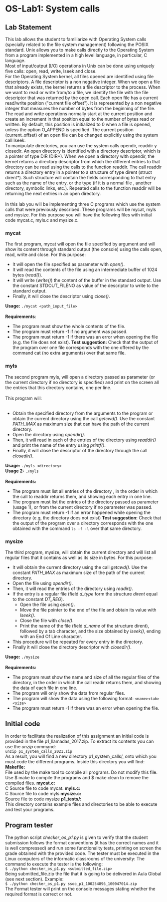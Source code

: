 # OS-Lab1: System calls

## Lab Statement

This lab allows the student to familiarize with Operating System calls (specially related to
the file system management) following the POSIX standard. Unix allows you to make calls
directly to the Operating System from a program implemented in a high level language, in
particular, C language.<br/>
Most of input/output (I/O) operations in Unix can be done using uniquely five calls:
open, read, write, lseek and close.<br/>
For the Operating System kernel, all files opened are identified using file descriptors. A
file descriptor is a non negative integer. When we open a file that already exists, the kernel
returns a file descriptor to the process. When we want to read or write from/to a file, we
identify the file with the file descriptor that was returned by the open call.
Each open file has a current read/write position ("current file offset"). It is represented
by a non negative integer that measures the number of bytes from the beginning of the file.
The read and write operations normally start at the current position and create an increment in
that position equal to the number of bytes read or written. By default, this position is
initialized to 0 when a file is opened, unless the option O_APPEND is specified. The current
position (current_offset) of an open file can be changed explicitly using the system call
lseek.<br/>
To manipulate directories, you can use the system calls opendir, readdir y closedir. An
open directory is identified with a directory descriptor, which is a pointer of type DIR (DIR*).
When we open a directory with opendir, the kernel returns a directory descriptor from which
the different entries to that directory can be read using the calls to the function readdir. The
call readdir returns a directory entry in a pointer to a structure of type dirent (struct dirent*).
Such structure will contain the fields corresponding to that entry such as the name of the
entry, or the type (if it is a normal file , another directory, symbolic links, etc.). Repeated calls
to the function readdir will be returning the next entries in an open directory.<br/>
<br/>
In this lab you will be implementing three C programs which use the system calls that
were previously described. These programs will be mycat, myls and mysize. For this purpose
you will have the following files with initial code mycat.c, myls.c and mysize.c.

### mycat
The first program, mycat will open the file specified by argument and will show its
content through standard output (the console) using the calls open, read, write and close. For
this purpose:
* It will open the file specified as parameter with *open()*.
* It will read the contents of the file using an intermediate buffer of 1024 bytes
(*read()*).
* It will write (*write()*) the content of the buffer in the standard output. Use the
constant STDOUT_FILENO as value of the descriptor to write to the standard
output.
* Finally, it will close the descriptor using *close()*.

**Usage:** `./mycat <path_input_file>`<br/>
<br/>
**Requirements**:
* The program must show the whole contents of the file.
* The program must return -1 if no argument was passed.
* The program must return -1 if there was an error when opening the file (e.g. the
file does not exist).
**Test suggestion:** Check that the output of the program over one file corresponds with the
one offered by the command cat (no extra arguments) over that same file.

### myls
The second program myls, will open a directory passed as parameter (or the current
directory if no directory is specified) and print on the screen all the entries that this directory
contains, one per line.<br/><br/>
This program will:<br/><br/>
* Obtain the specified directory from the arguments to the program or obtain the
current directory using the call *getcwd()*. Use the constant *PATH_MAX* as
maximum size that can have the path of the current directory.
* Open the directory using *opendir()*.
* Then, it will read in each of the entries of the directory using *readdir()* and print the
name of the entry using *printf()*.
* Finally, it will close the descriptor of the directory through the call *closedir()*.

**Usage:** `./myls <directory>`<br/>
**Usage 2:** `./myls`<br/>
<br/>
**Requirements:**
* The program must list all entries of the directory , in the order in which the call to
readdir returns them, and showing each entry in one line.
* The program must list the entries of the directory passed as parameter (usage 1), or
from the current directory if no parameter was passed.
* The program must return -1 if an error happened while opening the directory (e.g,
the directory does not exist)
**Test suggestion:** Check that the output of the program over a directory corresponds with the
one obtained with the command `ls -f -l` over that same directory.

### mysize
The third program, mysize, will obtain the current directory and will list all regular files
that it contains as well as its size in bytes. For this purpose:
* It will obtain the current directory using the call *getcwd()*. Use the constant
*PATH_MAX* as maximum size of the path of the current directory.
* Open the file using *opendir()*.
* Then, it will read the entries of the directory using *readir()*.
* If the entry is a regular file (field *d_type* form the structure *dirent* equal to the
constant *DT_REG*).
    * Open the file using *open()*.
    * Move the file pointer to the end of the file and obtain its value with *lseek()*.
    * Close the file with *close()*.
    * Print the name of the file (field *d_name* of the structure dirent), followed
    by a tab character, and the size obtained by *lseek()*, ending with an End
    Of Line character.
* This procedure will be repeated for every entry in the directory.
* Finally it will close the directory descriptor with *closedir()*.

**Usage:** `./mysize`<br/>
<br/>
**Requirements:**
* The program must show the name and size of all the regular files of the directory,
in the order in which the call readir returns them, and showing the data of each file
in one line.
* The program will only show the data from regular files.
* The program will show the data using the following format: `<name><tab><size>`
* The program must return -1 if there was an error when opening the file.

## Initial code

In order to facilitate the realization of this assignment an initial code is provided in the file
p1_llamadas_2017.zip. To extract its contents you can use the *unzip* command:<br/>
    `unzip p1_system_calls_2021.zip`<br/>
As a result, you will find a new directory p1_system_calls/, onto which you must code the
different programs. Inside this directory you will find:
**Makefile:**<br/>
File used by the make tool to compile all programs. Do not modify this file. Use $ make to
compile the programs and $ make clean to remove the compiled files.
**mycat.c:**<br/>
C Source file to code mycat.
**myls.c:**<br/>
C Source file to code myls
**mysize.c:**<br/>
Source file to code mysize
**p1_tests/:**<br/>
This directory contains example files and directories to be able to execute and test your
programs.

## Program tester
The python script *checker_os_p1.py* is given to verify that the student submission
follows the format conventions (it has the correct names and it is well compressed) and run
some functionality tests, printing on screen the grade obtained with the provided code. The
tester must be executed in the Linux computers of the informatic classrooms of the university:
The command to execute the tester is the following:<br/>
    `$ ./python checker_os_p1.py <submitted_file.zip>`<br/>
Being submitted_file.zip the file that it is going to be delivered in Aula Global (see next
section). Example:<br/>
    `$ ./python checker_os_p1.py ssoo_p1_100254896_100047014.zip`<br/>
The Format tester will print on the console messages stating whether the required format
is correct or not.
